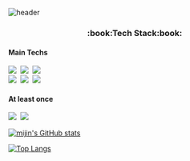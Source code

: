 ![header](https://capsule-render.vercel.app/api?type=waving&color=gradient&height=300&section=header&text=MIJIN%20NA&fontSize=80&animation=fadeIn&desc=Welcome%20To%20github&descAlign=61)

<h3 align="center" font-weight="bold"> :book:Tech Stack:book:</h3>
<h4>Main Techs</h4>
<p>
<img src="https://img.shields.io/badge/JavaScript-F7DF1E?style=flat-square&logo=JavaScript&logoColor=white">&nbsp
<img src="https://img.shields.io/badge/react-61DAFB?style=flat-square&logo=react&logoColor=white">&nbsp
<img src="https://img.shields.io/badge/html-E34F26?style=flat-square&logo=html5&logoColor=white">&nbsp
<br>
<img src="https://img.shields.io/badge/css-1572B6?style=flat-square&logo=css3&logoColor=white">&nbsp
<img src="https://img.shields.io/badge/github-181717?style=flat-square&logo=github&logoColor=white">&nbsp
<img src="https://img.shields.io/badge/Notion-000000?style=flat-square&logo=Notion&logoColor=white">&nbsp
</p>

<h4>At least once</h4>
<p>
<img src="https://img.shields.io/badge/mysql-4479A1?style=flat-square&logo=mysql&logoColor=white">&nbsp
<img src="https://img.shields.io/badge/Python-3766AB?style=flat-square&logo=Python&logoColor=white">&nbsp 
</p>


[![mijin's GitHub stats](https://github-readme-stats.vercel.app/api?username=nanajin&show_icons=true&theme=aura)](https://github.com/anuraghazra/github-readme-stats)

[![Top Langs](https://github-readme-stats.vercel.app/api/top-langs/?username=nanajin&layout=compact)](https://github.com/anuraghazra/github-readme-stats)






<!--
**nanajin/nanajin** is a ✨ _special_ ✨ repository because its `README.md` (this file) appears on your GitHub profile.

Here are some ideas to get you started:

- 🔭 I’m currently working on ...
- 🌱 I’m currently learning ...
- 👯 I’m looking to collaborate on ...
- 🤔 I’m looking for help with ...
- 💬 Ask me about ...
- 📫 How to reach me: ...
- 😄 Pronouns: ...
- ⚡ Fun fact: ...
-->
